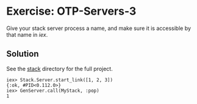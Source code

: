 # Exercise: OTP-Servers-3
Give your stack server process a name, and make sure it is accessible by that name in *iex*.

## Solution
See the [stack](./stack) directory for the full project.

```
iex> Stack.Server.start_link([1, 2, 3])
{:ok, #PID<0.112.0>}
iex> GenServer.call(MyStack, :pop)
1
```
